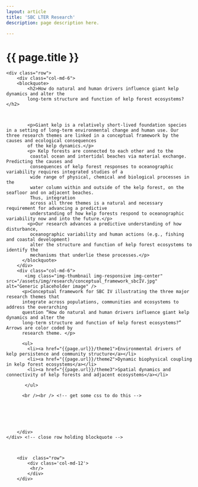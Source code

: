 ```yaml
---
layout: article
title: 'SBC LTER Research'
description: page description here.

---
```


<h1>{{ page.title }} </h1>


<div id="main-container">

<!-- how to set cols: pages can vary the col widths; for full-width total should = 12. 
	     col-md scales up (med to large desktops), and automatically stacks on phones and tablets (within the row). -->

    <div class="row">
        <div class="col-md-6">
        <blockquote>
            <h2>How do natural and human drivers influence giant kelp dynamics and alter the 
            long-term structure and function of kelp forest ecosystems?</h2>
            
            
            
            <p>Giant kelp is a relatively short-lived foundation species in a setting of long-term environmental change and human use. Our three research themes are linked in a conceptual framework by the causes and ecological consequences 
            of the kelp dynamics.</p>
            <p> Kelp forests are connected to each other and to the 
             coastal ocean and intertidal beaches via material exchange. Predicting the causes and 
             consequences of kelp forest responses to oceanographic variability requires integrated studies of a 
             wide range of physical, chemical and biological processes in the 
             water column within and outside of the kelp forest, on the seafloor and on adjacent beaches. 
             Thus, integration 
             across all three themes is a natural and necessary requirement for advancing a predictive 
             understanding of how kelp forests respond to oceanographic variability now and into the future.</p>
            <p>Our research advances a predictive understanding of how disturbance, 
             oceanographic variability and human actions (e.g., fishing and coastal development) 
             alter the structure and function of kelp forest ecosystems to identify the 
             mechanisms that underlie these processes.</p>
          </blockquote>  
        </div>
        <div class="col-md-6">
           <img class="img-thumbnail img-responsive img-center" src="/assets/img/research/conceptual_framework_sbcIV.jpg"  alt="Generic placeholder image" />
          <p>Conceptual framework for SBC IV illustrating the three major research themes that 
          integrate across populations, communities and ecosystems to address the overarching 
          question “How do natural and human drivers influence giant kelp dynamics and alter the 
          long-term structure and function of kelp forest ecosystems?” Arrows are color coded by 
          research theme. </p>
         
          <ul>
            <li><a href="{{page.url}}/theme1">Environmental drivers of kelp persistence and community structure</a></li>
            <li><a href="{{page.url}}/theme2">Dynamic biophysical coupling in kelp forest ecosystems</a></li>
            <li><a href="{{page.url}}/theme3">Spatial dynamics and connectivity of kelp forests and adjacent ecosystems</a></li>
            
           </ul>
            
          <br /><br /> <!-- get some css to do this -->






        </div>
    </div> <!-- close row holding blockquote -->


        
        <div  class="row">
            <div class='col-md-12'>
             <hr/>
            </div>
        </div>
   
</div>






